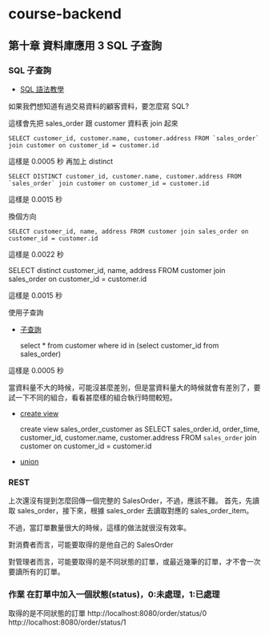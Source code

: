 # course-backend

## 第十章 資料庫應用 3 SQL 子查詢

### SQL 子查詢

- [SQL 語法教學](https://www.1keydata.com/tw/sql/sql.html)

如果我們想知道有過交易資料的顧客資料，要怎麼寫 SQL?

這樣會先把 sales_order 跟 customer 資料表 join 起來

    SELECT customer_id, customer.name, customer.address FROM `sales_order` join customer on customer_id = customer.id

這樣是 0.0005 秒
再加上 distinct

    SELECT DISTINCT customer_id, customer.name, customer.address FROM `sales_order` join customer on customer_id = customer.id

這樣是 0.0015 秒

換個方向

    SELECT customer_id, name, address FROM customer join sales_order on customer_id = customer.id

這樣是 0.0022 秒

SELECT distinct customer_id, name, address FROM customer join sales_order on customer_id = customer.id

這樣是 0.0015 秒

使用子查詢

- [子查詢](https://www.1keydata.com/tw/sql/sql-subquery.html)

  select \* from customer where id in (select customer_id from sales_order)

這樣是 0.0005 秒

當資料量不大的時候，可能沒甚麼差別，但是當資料量大的時候就會有差別了，要試一下不同的組合，看看甚麼樣的組合執行時間較短。

- [create view](https://www.1keydata.com/tw/sql/sql-create-view.html)

  create view sales_order_customer as SELECT sales_order.id, order_time, customer_id, customer.name, customer.address FROM `sales_order` join customer on customer_id = customer.id

- [union](https://www.1keydata.com/tw/sql/sqlunion.html)

### REST

上次還沒有提到怎麼回傳一個完整的 SalesOrder，不過，應該不難。
首先，先讀取 sales_order，接下來，根據 sales_order 去讀取對應的 sales_order_item。

不過，當訂單數量很大的時候，這樣的做法就很沒有效率。

對消費者而言，可能要取得的是他自己的 SalesOrder

對管理者而言，可能要取得的是不同狀態的訂單，或最近幾筆的訂單，才不會一次要讀所有的訂單。

### 作業 在訂單中加入一個狀態(status)，0:未處理，1:已處理
取得的是不同狀態的訂單
http://localhost:8080/order/status/0
http://localhost:8080/order/status/1
